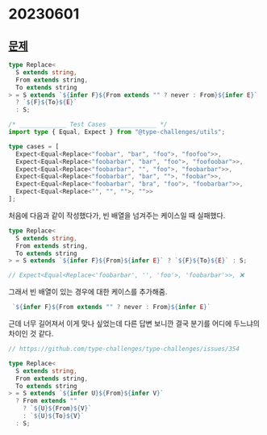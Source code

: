 # 20230601

## [문제](https://www.typescriptlang.org/play?#code/PQKgUABBCM0GwQLQQEoFMAOAbAhgYzUiURNKICMBPCAQQDsAXACwHs7qAxAVwgAoABHIwBmXAJQQAxAFs0AEwCWXaVIZpp2HGsRYFagE44sYIpLMQAilzQBnBgrYmoASQ1Z1aRhAAG6TQQAeAGUAGggOfRZpMIAVFgA+bwgAdyYFPCYIfUxcAghmNAg7fQU6AHMfCKik5L1M7ziktjzS-KZCsoUAN08ihhLynyDvJ3CWfQg0AA8cN0Iib0WGGyIGSgxC7P95CABeVBz8NACAcjWNmwgcbIhROgBCE7CTu6eIE5xk2yi0E-iIYDASZTDZ4NRyfIsCDkQpnda2K43T7fWSPBaLUb-ABqCjQyQgbAgAHE9AAJLjkABcECYDAYGBslMBywyADoAFY2VnjMrAWBwMAgYAmUAQAD6EslUslEAAmiwuBMAMIsOSFUloG7S7USiBCkVA86FPy5Y5BYFqOhyS7FUplMJVFTTS3WvoDe0QOIWzyu23lf77c3On2XbwAEgA3qVhJrwgBfSOOhNRugxiYAUTjSQA-D5E8m4snM0lqUEDRB0yC0GCAumAI5cIwBE1HU7CFgscjXLv6N4nPvtlh-Z6Dns9v7xMKAGXITEaDttgt6rTb+naHZEnVMXSv3bEocHl267QGIEGtyG8ym0-HExul66AEQPiC5uhoHoTalJyPR2PFl+XhwBYsEWWYQKWIogOKOrSp6tgMBASo4DYCIwbB+oKBo4wIXOEYVg2RhhJWoIIXGtx3ic-BGogGRGO45S2MAXD2FgNgnLO8IQHgyEIvsADaRDEdWDC1gRWDNocgQvB247PLJ7yDsOCkdop8SToJVY1vWjbiS2Umjt21x9vJ0lDpOyksAZvZqSEGkkaJOkSQupljkZzwDh2SkuYZ1nqVAQlaWJTmmm2Mk+cZbnvF5VkTrZ-maSJ2lNnpxzefoJnkIYHlmSOYXpUZNl2cJDnJZJqV9hV5n9oVAC6kHQWhurcPoBQTEEagMg1jV6sKoBEP8QRMNchSUAqEw2CwWDMQ4dCMjSdIMkywAskwHJcjyfLwMAQg2F8+j9RAOJ4kUk3TWwc20vSjLMjYbKcty+i8vywATVN9jnQdACy4yFEqQ1YPRZS2NSl2LTdd3rY9grCkAA)

```ts
type Replace<
  S extends string,
  From extends string,
  To extends string
> = S extends `${infer F}${From extends "" ? never : From}${infer E}`
  ? `${F}${To}${E}`
  : S;

/* _____________ Test Cases _____________ */
import type { Equal, Expect } from "@type-challenges/utils";

type cases = [
  Expect<Equal<Replace<"foobar", "bar", "foo">, "foofoo">>,
  Expect<Equal<Replace<"foobarbar", "bar", "foo">, "foofoobar">>,
  Expect<Equal<Replace<"foobarbar", "", "foo">, "foobarbar">>,
  Expect<Equal<Replace<"foobarbar", "bar", "">, "foobar">>,
  Expect<Equal<Replace<"foobarbar", "bra", "foo">, "foobarbar">>,
  Expect<Equal<Replace<"", "", "">, "">>
];
```

처음에 다음과 같이 작성했다가, 빈 배열을 넘겨주는 케이스일 때 실패했다.

```ts
type Replace<
  S extends string,
  From extends string,
  To extends string
> = S extends `${infer F}${From}${infer E}` ? `${F}${To}${E}` : S;

// Expect<Equal<Replace<'foobarbar', '', 'foo'>, 'foobarbar'>>, ❌
```

그래서 빈 배열이 있는 경우에 대한 케이스를 추가해줌.

```ts
 `${infer F}${From extends "" ? never : From}${infer E}`
```

근데 너무 길어져서 이게 맞나 싶었는데 다른 답변 보니깐 결국 분기를 어디에 두느냐의 차이인 것 같다.

```ts
// https://github.com/type-challenges/type-challenges/issues/354

type Replace<
  S extends string,
  From extends string,
  To extends string
> = S extends `${infer U}${From}${infer V}`
  ? From extends ""
    ? `${U}${From}${V}`
    : `${U}${To}${V}`
  : S;
```
